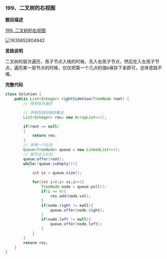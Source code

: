 ### 199、二叉树的右视图

**题目描述**

[199. 二叉树的右视图](https://leetcode-cn.com/problems/binary-tree-right-side-view/)

![1635852804942](https://tprzfbucket.oss-cn-beijing.aliyuncs.com/hadoop/202111/02/193326-758939.png)

**思路说明**

二叉树的层次遍历，孩子节点入栈的时候，先入右孩子节点，然后在入左孩子节点，遍历某一层节点的时候，仅仅把第一个几点的值b保存下来即可，总体思路不难。

**完整代码**

~~~ java
class Solution {
    public List<Integer> rightSideView(TreeNode root) {
        // 使用层次遍历

        // 声明存放结果的集合
        List<Integer> res= new ArrayList<>();

        if(root == null)
        {
            return res;
        }
        // 声明一个队列
        Queue<TreeNode> queue = new LinkedList<>();
        // 根节点入队列
        queue.offer(root);
        while(!queue.isEmpty()){
            
            int sz = queue.size();

            for(int i=0;i< sz;i++){
                TreeNode node = queue.poll();
                if(i == 0){
                    res.add(node.val);
                }
                if(node.right != null){
                    queue.offer(node.right);
                }
                if(node.left != null){
                    queue.offer(node.left);
                }
            }
        }
        return res;
    }
}
~~~